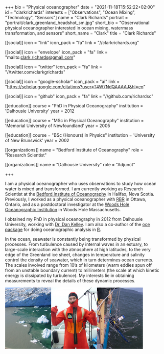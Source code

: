 +++
bio = "Physical oceanographer"
date = "2021-11-18T15:52:22+02:00"
id = "clarkrichards"
interests = ["Observations", "Ocean Mixing", "Technology", "Sensors"]
name = "Clark Richards"
portrait = "portrait/clark_greenland_headshot_sm.jpg"
short_bio = "Observational physical oceanographer interested in ocean mixing, watermass transformation, and sensors"
short_name = "Clark"
title = "Clark Richards"

[[social]]
    icon = "link"
    icon_pack = "fa"
    link = "//clarkrichards.org"

[[social]]
    icon = "envelope"
    icon_pack = "fa"
    link = "mailto:clark.richards@gmail.com"

[[social]]
    icon = "twitter"
    icon_pack = "fa"
    link = "//twitter.com/clarkgrichards"

[[social]]
    icon = "google-scholar"
    icon_pack = "ai"
    link = "https://scholar.google.com/citations?user=T4W7NdQAAAAJ&hl=en"

[[social]]
    icon = "github"
    icon_pack = "fa"
    link = "//github.com/richardsc"

[[education]]
    course = "PhD in Physical Oceanography"
    institution = 'Dalhousie University'
    year = 2012

[[education]]
    course = "MSc in Physical Oceanography"
    institution = 'Memorial University of Newfoundland'
    year = 2005

[[education]]
    course = "BSc (Honours) in Physics"
    institution = 'University of New Brunswick'
    year = 2002

[[organizations]]
    name = "Bedford Institute of Oceanography"
    role = "Research Scientist"

[[organizations]]
    name = "Dalhousie University"
    role = "Adjunct"

+++

I am a physical oceanographer who uses observations to study how ocean water is mixed and transformed. I am currently working as Research Scientist at the [Bedford Institute of Oceanography](http://www.bio.gc.ca/index-en.php) in Halifax, Nova Scotia. Previously, I worked as a physical oceanographer with [RBR](http://www.rbr-global.com) in Ottawa, Ontario, and as a postdoctoral investigator at the [Woods Hole Oceanographic Institution](www.whoi.edu) in Woods Hole Massachusetts.

I obtained my PhD in physical oceanography in 2012 from Dalhousie University, working with [Dr. Dan Kelley](http://www.dal.ca/faculty/science/oceanography/people/faculty/daniel-e-kelley.html). I am also a co-author of the [oce package](http://dankelley.github.io/oce/) for doing oceanographic analysis in [R](http://r-project.org).

In the ocean, seawater is constantly being transformed by physical processes. From turbulence caused by internal waves in an estuary, to large-scale interaction with the atmosphere at high latitudes, to the very edge of the Greenland ice sheet, changes in temperature and salinity control the density of seawater, which in turn determines ocean currents. The scales involved range from 10’s of kilometers (warm eddies spun off from an unstable boundary current) to millimeters (the scale at which kinetic energy is dissipated by turbulence). My interests lie in obtaining measurements to reveal the details of these dynamic processes.

<!-- <br><br><br><br><br><br><br><br> -->

<img style="float: left" alt="subglacial plume" src="/img/img_05073.jpg" width="150">
<img style="float: left" alt="SLEIWEX survival" src="/img/sleiwex_survival.jpg" width="150">
<img style="float: left" alt="SLEIWEX mooring" src="/img/sleiwex_mooring.jpg" width="150">


